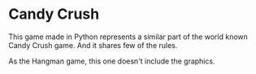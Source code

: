 # Candy Crush

This game made in Python represents a similar part of the world known Candy Crush game. And it shares few of the rules.

As the Hangman game, this one doesn't include the graphics.
